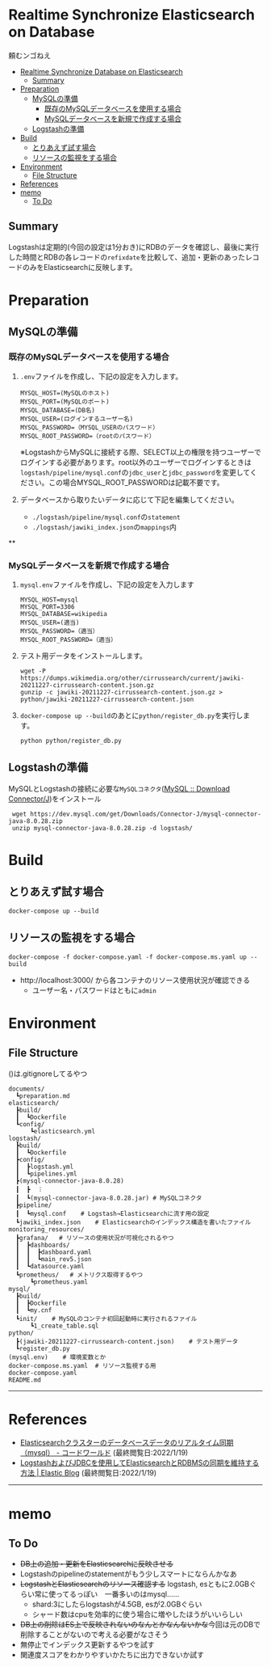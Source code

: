 # Realtime Synchronize Elasticsearch on Database
頼むンゴねえ

- [Realtime Synchronize Database on Elasticsearch](#realtime-synchronize-database-on-elasticsearch)
  - [Summary](#summary)
- [Preparation](#preparation)
  - [MySQLの準備](#mysqlの準備)
    - [既存のMySQLデータベースを使用する場合](#既存のmysqlデータベースを使用する場合)
    - [MySQLデータベースを新規で作成する場合](#mysqlデータベースを新規で作成する場合)
  - [Logstashの準備](#logstashの準備)
- [Build](#build)
  - [とりあえず試す場合](#とりあえず試す場合)
  - [リソースの監視をする場合](#リソースの監視をする場合)
- [Environment](#environment)
  - [File Structure](#file-structure)
- [References](#references)
- [memo](#memo)
  - [To Do](#to-do)

## Summary

Logstashは定期的(今回の設定は1分おき)にRDBのデータを確認し、最後に実行した時間とRDBの各レコードの`refixdate`を比較して、追加・更新のあったレコードのみをElasticsearchに反映します。


# Preparation
## MySQLの準備
### 既存のMySQLデータベースを使用する場合
1. `.env`ファイルを作成し、下記の設定を入力します。

    ```
    MYSQL_HOST=(MySQLのホスト)
    MYSQL_PORT=(MySQLのポート)
    MYSQL_DATABASE=(DB名)
    MYSQL_USER=(ログインするユーザー名)
    MYSQL_PASSWORD=（MYSQL_USERのパスワード）
    MYSQL_ROOT_PASSWORD=（rootのパスワード）
    ```

    ※LogstashからMySQLに接続する際、SELECT以上の権限を持つユーザーでログインする必要があります。root以外のユーザーでログインするときは`logstash/pipeline/mysql.conf`の`jdbc_user`と`jdbc_password`を変更してください。この場合MYSQL_ROOT_PASSWORDは記載不要です。

2. データベースから取りたいデータに応じて下記を編集してください。
    - `./logstash/pipeline/mysql.conf`の`statement`
    - `./logstash/jawiki_index.json`の`mappings`内

 **

### MySQLデータベースを新規で作成する場合

1. `mysql.env`ファイルを作成し、下記の設定を入力します
    ```
    MYSQL_HOST=mysql
    MYSQL_PORT=3306
    MYSQL_DATABASE=wikipedia
    MYSQL_USER=(適当)
    MYSQL_PASSWORD=（適当）
    MYSQL_ROOT_PASSWORD=（適当）
    ```

2. テスト用データをインストールします。
    ```
    wget -P https://dumps.wikimedia.org/other/cirrussearch/current/jawiki-20211227-cirrussearch-content.json.gz
    gunzip -c jawiki-20211227-cirrussearch-content.json.gz > python/jawiki-20211227-cirrussearch-content.json
    ```

3. `docker-compose up --build`のあとに`python/register_db.py`を実行します。
    ```
    python python/register_db.py
    ```

## Logstashの準備
MySQLとLogstashの接続に必要な`MySQLコネクタ`([MySQL :: Download Connector/J](https://dev.mysql.com/downloads/connector/j/))をインストール
   ```
    wget https://dev.mysql.com/get/Downloads/Connector-J/mysql-connector-java-8.0.28.zip
    unzip mysql-connector-java-8.0.28.zip -d logstash/
   ```





# Build
## とりあえず試す場合
```
docker-compose up --build
```


## リソースの監視をする場合
```
docker-compose -f docker-compose.yaml -f docker-compose.ms.yaml up --build
```

- http://localhost:3000/ から各コンテナのリソース使用状況が確認できる
  - ユーザー名・パスワードはともに`admin`


# Environment 

## File Structure
()は.gitignoreしてるやつ


```
documents/
  ┗preparation.md
elasticsearch/
  ┣build/
  ┃  ┗Dockerfile
  ┗config/
      ┗elasticsearch.yml
logstash/
  ┣build/
  ┃  ┗Dockerfile
  ┣config/
  ┃  ┣logstash.yml
  ┃  ┗pipelines.yml
  ┣(mysql-connector-java-8.0.28)
  ┃  ┣  ︙
  ┃  ┗(mysql-connector-java-8.0.28.jar) # MySQLコネクタ
  ┣pipeline/
  ┃  ┗mysql.conf    # Logstash→Elasticsearchに流す用の設定
  ┗jawiki_index.json    # Elasticsearchのインデックス構造を書いたファイル
monitoring_resources/
  ┣grafana/   # リソースの使用状況が可視化されるやつ
  ┃  ┣dashboards/
  ┃  ┃  ┣dashboard.yaml
  ┃  ┃  ┗main_rev5.json
  ┃  ┗datasource.yaml
  ┗prometheus/   # メトリクス取得するやつ
      ┗prometheus.yaml
mysql/
  ┣build/
  ┃  ┣Dockerfile
  ┃  ┗my.cnf
  ┗init/    # MySQLのコンテナ初回起動時に実行されるファイル
      ┗1_create_table.sql
python/
  ┣(jawiki-20211227-cirrussearch-content.json)    # テスト用データ
  ┗register_db.py
(mysql.env)    # 環境変数とか
docker-compose.ms.yaml  # リソース監視する用
docker-compose.yaml
README.md
```

---

# References
- [Elasticsearchクラスターのデータベースデータのリアルタイム同期（mysql） - コードワールド](https://www.codetd.com/ja/article/11891206) (最終閲覧日:2022/1/19)
- [LogstashおよびJDBCを使用してElasticsearchとRDBMSの同期を維持する方法 | Elastic Blog](https://www.elastic.co/jp/blog/how-to-keep-elasticsearch-synchronized-with-a-relational-database-using-logstash) (最終閲覧日:2022/1/19)
  
---

# memo
## To Do
- ~~DB上の追加・更新をElasticsearchに反映させる~~
- Logstashのpipelineのstatementがもう少しスマートにならんかなあ
- ~~LogstashとElasticsearchのリソース確認する~~ logstash, esともに2.0GBぐらい常に使ってるっぽい　一番多いのはmysql……
  - shard:3にしたらlogstashが4.5GB, esが2.0GBぐらい
  - シャード数はcpuを効率的に使う場合に増やしたほうがいいらしい
- ~~DB上の削除はES上で反映されないのなんとかなんないかな~~今回は元のDBで削除することがないので考える必要がなさそう
- 無停止でインデックス更新するやつを試す
- 関連度スコアをわかりやすいかたちに出力できないか試す
